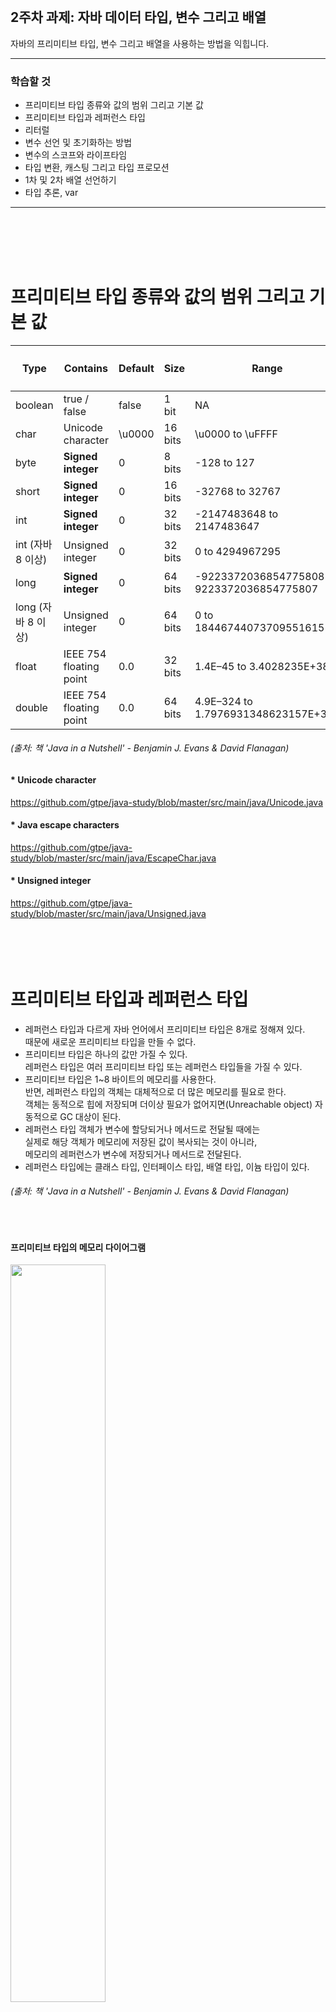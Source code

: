 <br/>

## 2주차 과제: 자바 데이터 타입, 변수 그리고 배열 
자바의 프리미티브 타입, 변수 그리고 배열을 사용하는 방법을 익힙니다.
*** 
### 학습할 것
- 프리미티브 타입 종류와 값의 범위 그리고 기본 값
- 프리미티브 타입과 레퍼런스 타입
- 리터럴
- 변수 선언 및 초기화하는 방법
- 변수의 스코프와 라이프타임
- 타입 변환, 캐스팅 그리고 타입 프로모션
- 1차 및 2차 배열 선언하기
- 타입 추론, var
***
<br/><br/><br/><br/>

# 프리미티브 타입 종류와 값의 범위 그리고 기본 값
|<h4>Type</h4>|<h4>Contains</h4>|<h4>Default</h4>|<h4>Size</h4>|<h4>Range</h4>|
|---|---|---|---|---|
|boolean|true / false|false|1 bit|NA|
|char|Unicode character|\u0000|16 bits|\u0000 to \uFFFF|
|byte|__Signed integer__|0|8 bits|-128 to 127|
|short|__Signed integer__|0|16 bits|-32768 to 32767|
|int|__Signed integer__|0|32 bits|-2147483648 to 2147483647|
|int (자바 8 이상)|Unsigned integer|0|32 bits|0 to 4294967295|
|long|__Signed integer__|0|64 bits|-9223372036854775808 to 9223372036854775807|
|long (자바 8 이상)|Unsigned integer|0|64 bits|0 to 18446744073709551615|
|float|IEEE 754 floating point|0.0|32 bits|1.4E–45 to 3.4028235E+38|
|double|IEEE 754 floating point|0.0|64 bits|4.9E–324 to 1.7976931348623157E+308|

###### (출처: 책 'Java in a Nutshell' - Benjamin J. Evans & David Flanagan)
#### * Unicode character
https://github.com/gtpe/java-study/blob/master/src/main/java/Unicode.java <br/>
#### * Java escape characters
https://github.com/gtpe/java-study/blob/master/src/main/java/EscapeChar.java <br/>
#### * Unsigned integer
https://github.com/gtpe/java-study/blob/master/src/main/java/Unsigned.java <br/>
<br/><br/><br/><br/>

# 프리미티브 타입과 레퍼런스 타입
- 레퍼런스 타입과 다르게 자바 언어에서 프리미티브 타입은 8개로 정해져 있다. <br/>
때문에 새로운 프리미티브 타입을 만들 수 없다. <br/>
- 프리미티브 타입은 하나의 값만 가질 수 있다. <br/>
레퍼런스 타입은 여러 프리미티브 타입 또는 레퍼런스 타입들을 가질 수 있다. <br/>
- 프리미티브 타입은 1~8 바이트의 메모리를 사용한다. <br/>
반면, 레퍼런스 타입의 객체는 대체적으로 더 많은 메모리를 필요로 한다. <br/>
객체는 동적으로 힙에 저장되며 더이상 필요가 없어지면(Unreachable object) 자동적으로 GC 대상이 된다. <br/>
- 레퍼런스 타입 객체가 변수에 할당되거나 메서드로 전달될 때에는 <br/>
실제로 해당 객체가 메모리에 저장된 값이 복사되는 것이 아니라, <br/>
메모리의 레퍼런스가 변수에 저장되거나 메서드로 전달된다.  <br/>
- 레퍼런스 타입에는 클래스 타입, 인터페이스 타입, 배열 타입, 이늄 타입이 있다. <br/>

###### (출처: 책 'Java in a Nutshell' - Benjamin J. Evans & David Flanagan)
<br/>

#### 프리미티브 타입의 메모리 다이어그램
<img src="./images/memory_primitive.png" width="55%" /><br/>
#### 레퍼런스 타입인 배열에 저장된 문자들의 메모리 다이어그램 
<img src="./images/memory_array.png" width="55%" /><br/>
#### 레퍼런스 타입인 String으로 저장된 객체의 메모리 다이어그램 
<img src="./images/memory_string.png" width="55%" /><br/>
###### (이미지 출처: 책 'Think Java, 2nd Edition' - Allen B. Downey, Chris Mayfield)
<br/><br/><br/><br/>

# 리터럴
- 우리가 소스코드에서 변수에 값을 저장할 때 작성한 숫자나 문자 등의 값 자체를 의미한다.
- 예를 들어, "Hello"는 문자 리터럴이고, 74는 정수 리터럴이다.
- 다음과 같은 값들은 리터럴이 될 수 있다.
<pre>
1     1.0     '1'     1L     "one"     true     false      null
</pre>
## String의 리터럴
- String 클래스에 의해 관리되는 String Constant Pool(스트링 상수 풀)에 있는 문자열 리터럴을 <br/>
equals(object) 함수로 비교하여 같으면 기존의 문자열 리터럴을 반환하고, 없으면 이 리터럴을 풀에 새로 저장한 후 반환해준다. <br/>
(String 클래스의 intern() 함수가 반환해준다. intern()은 네이티브 함수이다. 모든 String 리터럴은 intern()을 통해 반환된다.) <br/>
- String Constant Pool(스트링 상수 풀)은 Method Area에 있으며, Method Area는 힙의 Permanent Area에 있다.<br/>
자바8부터는 Permanent Area가 사라지고, Metaspace에 저장되어 GC의 대상이 되었다. <br/>

https://docs.oracle.com/en/java/javase/11/docs/api/java.base/java/lang/String.html#intern() <br/>
https://github.com/gtpe/java-study/blob/master/src/main/java/StringConstantPool.java <br/>
<br/><br/><br/><br/>

# 변수 선언 및 초기화하는 방법
- 변수 타입과 함께 값이 가지는 의미를 지닌 변수 이름을 지정해준다. 
- 보통 변수 이름으로 camel case를 사용한다.
- 자바에서 이미 예약어로 사용중인 이름은 변수 이름으로 사용할 수 없다. 
<pre>
String message;
</pre>
- 아래와 같이 변수를 사용하기 위해서는 반드시 초기화를 해줘야 한다. <br/>
초기화 해주지 않으면 컴파일 에러 발생. 클래스 변수는 초기화 해주지 않아도 컴파일 에러가 발생하지 않는다. <br/>
<pre>
message = "Hello";
</pre>
<br/><br/><br/><br/>

# 변수의 스코프와 라이프타임
### 인스턴스 변수 스코프 
인스턴스가 생성될 때 생성된다. 때문에 인스턴스를 먼저 생성해줘야 한다.
### 클래스 변수 스코프
프로그램이 실행될 때 메모리에 딱 한번만 올라가고, 종료될 때까지 메모리에 살아있다.
### 지역 변수 스코프
- 지역 변수는 메소드나 블록 내에서 선언되어 사용된다. 
- 지역 변수의 스코프는 해당 지역 변수가 선언된 메소드나 블록 내에서만 유지된다. 
<pre>
void method() {
    int i = 0;              // 변수 i 선언. i의 스코프가 시작된다.
    while(i < 10) {         // 이곳도 변수 i의 스코프.
        int j = 0;          // 변수 j 선언. j의 스코프가 시작된다.
        i++;                // 이곳도 변수 i의 스코프. i가 증가된다.
    }                       // j의 스코프가 끝난다.
    System.out.println(i);  // 이곳도 여전히 i의 스코프에 해당.
}                           // i의 스코프가 끝난다. 
</pre>
### for문 변수 스코프 
- for문에 선언한 변수는 for문 내에서만 스코프가 유지된다.
<pre>
for(int count=0; count<10; count++)
    System.out.println(count);
</pre>
<br/><br/><br/><br/>

# 타입 변환, 캐스팅 그리고 타입 프로모션
- 사이즈가 큰 타입에 작은 타입으로 저장하는 경우 자동 타입 변환(타입 프로모션)이 가능하다. <br/>
<pre>
byte a = 12;
short b = 325;
b = a; // 가능.
a = b; // 컴파일 에러 발생. 
</pre>
- 반대로 사이즈가 작은 타입에 큰 타입을 저장하는 경우에는 자동 타입 변환이 불가능하고 <br/>
강제 타입 변환(캐스팅)을 사용해서 강제로 값을 잘라서 저장할 수 있다.<br/>
하지만 작은 타입이 표현할 수 있는 범위를 넘어서기 때문에 오버플로우가 발생한다. <br/>
(오버플로우가 발생해서 사이즈가 작은 타입이 표현할 수 있는 범위를 넘어서면 처음으로 돌아가서 다시 세기 시작한다.)  <br/>
때문에 강제 타입 변환(캐스팅)을 사용할 때에는 주의해서 사용해야 한다.  <br/>
<pre>
byte b1 = 127, b2 = 1;               // byte는 -128부터 127까지 표현 가능하다.
byte sum = (byte) (b1 + b2);         // byte가 표현할 수 있는 범위를 넘어서기 때문에 강제 변환.
System.out.println("# sum: " + sum); // 결과는 byte가 표현할 수 있는 가장 작은 값인 -128가 된다.

byte b3 = -128, b4 = 5;              
byte sum2 = (byte) (b3 - b4);
System.out.println("# sum2: " + sum2); // 결과는 byte가 표현할 수 있는 가장 큰 값으로 돌아가서 123이 된다.
</pre>
- 실수 타입(float, double)은 정수 타입으로 강제 변환(캐스팅)하면 소수점이 버려진다. (자동 타입 변환되지 않는다.)  <br/>
<pre>
double pi = 3.14159; 
int x = (int) pi;      // 소수점이 버려진다. 
</pre>
- 객체에서는 상속관계에 있을 때 자식을 부모로 자동 타입 변환(타입 프로모션)이 가능하다.<br/>
부모를 자식으로 변환하려면 강제 타입 변환(캐스팅)을 해야 한다. <br/>
- 인터페이스를 구현하는 구현체를 인터페이스 타입으로 자동 타입 변환(타입 프로모션)이 가능하다.<br/>
<br/><br/><br/><br/>

# 1차 및 2차 배열 선언하기
### 1차 배열
<pre>
int[] counts = new int[4];       // 배열 사이즈를 지정해서 배열 생성.
int[] counts = {1,2,3,4};        // 배열값을 초기화하면서 배열 생성.
String[] lines = new String[50]; // 50개의 String 레퍼런스를 가진 배열.
</pre>
### 2차 배열
2차 배열은 배열의 배열이다. 
<pre>
byte[] arrayOfBytes;              // byte[]는 byte의 배열.
byte[][] arrayOfArrayOfBytes;     // byte[][]는 byte[]의 배열. 
</pre>
아래와 같이 선언할 수 있다. 
<pre>
int[][] products = new int[10][10];  // int[10]를 10개 가진 배열 생성. 
</pre>
<pre>
int[][] products = new int[10][];    // int[] 배열을 10개 가진 배열을 만들고,
for(int i = 0; i < 10; i++)          // 10번 루프 돌면서
    products[i] = new int[10];       // int[10]을 생성.
</pre>
<br/><br/><br/><br/>


# 타입 추론, var
<br/><br/><br/><br/>
